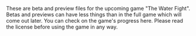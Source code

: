 These are beta and preview files for the upcoming game "The Water Fight".
Betas and previews can have less things than in the full game which will come out later.
You can check on the game's progress here.
Please read the license before using the game in any way.
